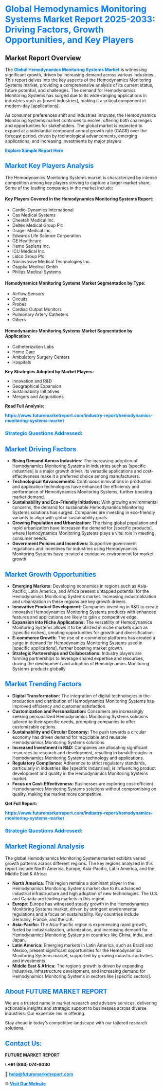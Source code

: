 <h1 style="color: #007BFF;">Global Hemodynamics Monitoring Systems Market Report 2025-2033: Driving Factors, Growth Opportunities, and Key Players</h1>

<section id="overview">
<h2>Market Report Overview</h2>
<p>The <a href="https://www.futuremarketreport.com/industry-report/hemodynamics-monitoring-systems-market" style="color: #007BFF; text-decoration: none;"><strong>Global Hemodynamics Monitoring Systems Market</strong></a> is witnessing significant growth, driven by increasing demand across various industries. This report delves into the key aspects of the Hemodynamics Monitoring Systems market, providing a comprehensive analysis of its current status, future potential, and challenges. The demand for Hemodynamics Monitoring Systems has surged due to its wide-ranging applications in industries such as [insert industries], making it a critical component in modern-day [applications].</p>
<p>As consumer preferences shift and industries innovate, the Hemodynamics Monitoring Systems market continues to evolve, offering both challenges and opportunities for stakeholders. The global market is expected to expand at a substantial compound annual growth rate (CAGR) over the forecast period, driven by technological advancements, emerging applications, and increasing investments by major players.</p>
</section>

<section id="overview">
<p><a href="https://www.futuremarketreport.com/request-sample/reportId=55480" style="color: #007BFF; text-decoration: none;"><strong>Explore Sample Report Here</strong></a></p>
</section>

<section id="key-players">
<h2 style="color: #007BFF;">Market Key Players Analysis</h2>
<p>The Hemodynamics Monitoring Systems market is characterized by intense competition among key players striving to capture a larger market share. Some of the leading companies in the market include:</p>
<h4>Key Players Covered in the Hemodynamics Monitoring Systems Report:</h4>
<ul><li>Cardio-Dynamics International</li><li>Cas Medical Systems</li><li>Cheetah Medical Inc.</li><li>Deltex Medical Group Plc</li><li>Drager Medical Inc.</li><li>Edwards Life Science Corporation</li><li>GE Healthcare</li><li>Hemo Sapiens Inc.</li><li>ICU Medical Inc.</li><li>Lidco Group Plc</li><li>Noninvasive Medical Technologies Inc.</li><li>Osypka Medical Gmbh</li><li>Philips Medical Systems</li></ul>
<h4>Hemodynamics Monitoring Systems Market Segmentation by Type:</h4>
<ul><li>Airflow Sensors</li><li>Circuits</li><li>Probes</li><li>Cardiac Output Monitors</li><li>Pulmonary Artery Catheters</li><li>Others</li></ul>

<h4>Hemodynamics Monitoring Systems Market Segmentation by Application:</h4>
<ul><li>Catheterization Labs</li><li>Home Care</li><li>Ambulatory Surgery Centers</li><li>Hospitals</li></ul>
<p><strong>Key Strategies Adopted by Market Players:</strong></p>
<ul>
<li>Innovation and R&D</li>
<li>Geographical Expansion</li>
<li>Sustainability Initiatives</li>
<li>Mergers and Acquisitions</li>
</ul>
</section>

<section>
<p><strong>Read Full Analysis: </strong></p><a href="https://www.futuremarketreport.com/industry-report/hemodynamics-monitoring-systems-market" style="color: #007BFF; text-decoration: none;"><strong>https://www.futuremarketreport.com/industry-report/hemodynamics-monitoring-systems-market</strong></a>
<h3 style="color: #007BFF;">Strategic Questions Addressed:</h3>
</section>

<section id="driving-factors">
<h2 style="color: #007BFF;">Market Driving Factors</h2>
<ul>
<li><strong>Rising Demand Across Industries:</strong> The increasing adoption of Hemodynamics Monitoring Systems in industries such as [specific industries] is a major growth driver. Its versatile applications and cost-effectiveness make it a preferred choice among manufacturers.</li>
<li><strong>Technological Advancements:</strong> Continuous innovations in production and application technologies have enhanced the efficiency and performance of Hemodynamics Monitoring Systems, further boosting market demand.</li>
<li><strong>Sustainability and Eco-Friendly Initiatives:</strong> With growing environmental concerns, the demand for sustainable Hemodynamics Monitoring Systems solutions has surged. Companies are investing in eco-friendly variants to align with global sustainability goals.</li>
<li><strong>Growing Population and Urbanization:</strong> The rising global population and rapid urbanization have increased the demand for [specific products], where Hemodynamics Monitoring Systems plays a vital role in meeting consumer needs.</li>
<li><strong>Government Policies and Incentives:</strong> Supportive government regulations and incentives for industries using Hemodynamics Monitoring Systems have created a conducive environment for market growth.</li>
</ul>
</section>

<section id="growth-opportunities">
<h2 style="color: #007BFF;">Market Growth Opportunities</h2>
<ul>
<li><strong>Emerging Markets:</strong> Developing economies in regions such as Asia-Pacific, Latin America, and Africa present untapped potential for the Hemodynamics Monitoring Systems market. Increasing industrialization and urbanization in these regions are key growth drivers.</li>
<li><strong>Innovative Product Development:</strong> Companies investing in R&D to create innovative Hemodynamics Monitoring Systems products with enhanced features and applications are likely to gain a competitive edge.</li>
<li><strong>Expansion into Niche Applications:</strong> The versatility of Hemodynamics Monitoring Systems allows it to be utilized in niche markets such as [specific niches], creating opportunities for growth and diversification.</li>
<li><strong>E-commerce Growth:</strong> The rise of e-commerce platforms has created a surge in demand for Hemodynamics Monitoring Systems used in [specific applications], further boosting market growth.</li>
<li><strong>Strategic Partnerships and Collaborations:</strong> Industry players are forming partnerships to leverage shared expertise and resources, driving the development and adoption of Hemodynamics Monitoring Systems products globally.</li>
</ul>
</section>

<section id="trending-factors">
<h2 style="color: #007BFF;">Market Trending Factors</h2>
<ul>
<li><strong>Digital Transformation:</strong> The integration of digital technologies in the production and distribution of Hemodynamics Monitoring Systems has improved efficiency and customer satisfaction.</li>
<li><strong>Customization and Personalization:</strong> Consumers are increasingly seeking personalized Hemodynamics Monitoring Systems solutions tailored to their specific needs, prompting companies to offer customizable options.</li>
<li><strong>Sustainability and Circular Economy:</strong> The push towards a circular economy has driven demand for recyclable and reusable Hemodynamics Monitoring Systems solutions.</li>
<li><strong>Increased Investment in R&D:</strong> Companies are allocating significant resources to research and development, resulting in breakthroughs in Hemodynamics Monitoring Systems technology and applications.</li>
<li><strong>Regulatory Compliance:</strong> Adherence to strict regulatory standards, particularly in industries like [specific industries], is influencing product development and quality in the Hemodynamics Monitoring Systems market.</li>
<li><strong>Focus on Cost-Effectiveness:</strong> Businesses are exploring cost-efficient Hemodynamics Monitoring Systems solutions without compromising on quality, making the market more competitive.</li>
</ul>
</section>

<section>
<p><strong>Get Full Report: </strong></p><a href="https://www.futuremarketreport.com/industry-report/hemodynamics-monitoring-systems-market" style="color: #007BFF; text-decoration: none;"><strong>https://www.futuremarketreport.com/industry-report/hemodynamics-monitoring-systems-market</strong></a>
<h3 style="color: #007BFF;">Strategic Questions Addressed:</h3>
</section>


<section id="regional-analysis">
<h2 style="color: #007BFF;">Market Regional Analysis</h2>
<p>The global Hemodynamics Monitoring Systems market exhibits varied growth patterns across different regions. The key regions analyzed in this report include North America, Europe, Asia-Pacific, Latin America, and the Middle East & Africa:</p>
<ul>
<li><strong>North America:</strong> This region remains a dominant player in the Hemodynamics Monitoring Systems market due to its advanced industrial infrastructure and high adoption of new technologies. The U.S. and Canada are leading markets in this region.</li>
<li><strong>Europe:</strong> Europe has witnessed steady growth in the Hemodynamics Monitoring Systems market, driven by stringent environmental regulations and a focus on sustainability. Key countries include Germany, France, and the U.K.</li>
<li><strong>Asia-Pacific:</strong> The Asia-Pacific region is experiencing rapid growth, fueled by industrialization, urbanization, and increasing demand for Hemodynamics Monitoring Systems in countries like China, India, and Japan.</li>
<li><strong>Latin America:</strong> Emerging markets in Latin America, such as Brazil and Mexico, present significant opportunities for the Hemodynamics Monitoring Systems market, supported by growing industrial activities and investments.</li>
<li><strong>Middle East & Africa:</strong> The region’s growth is driven by expanding industries, infrastructure development, and increasing demand for Hemodynamics Monitoring Systems in sectors like [specific sectors].</li>
</ul>
</section>

<footer>
<h2 style="color: #007BFF;">About FUTURE MARKET REPORT</h2>
<p>We are a trusted name in market research and advisory services, delivering actionable insights and strategic support to businesses across diverse industries. Our expertise lies in offering:</p>

<p>Stay ahead in today’s competitive landscape with our tailored research solutions.</p>

<h2 style="color: #007BFF;">Contact Us:</h2>
<p><strong>FUTURE MARKET REPORT</strong></p>
<p>📞 <strong>+91 (883) 074-8030</strong></p>
<p>📧 <strong><a href="mailto:help@futuremarketreport.com" style="color: #007BFF;">help@futuremarketreport.com</a></strong></p>
<p>🌐 <strong><a href="https://www.futuremarketreport.com/" style="color: #007BFF;">Visit Our Website</a></strong></p>
</footer>